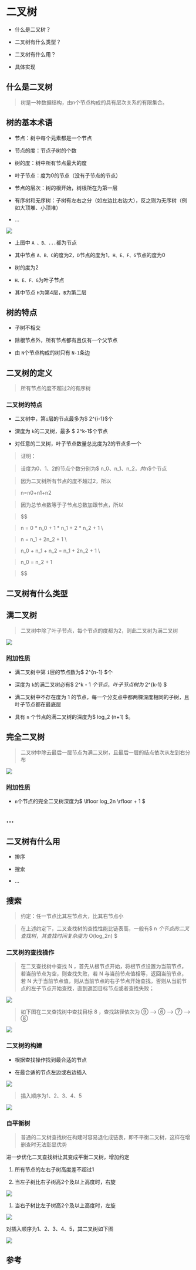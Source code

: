 # 二叉树
- 什么是二叉树？

- 二叉树有什么类型？

- 二叉树有什么用？

- 具体实现

## 什么是二叉树

> 树是一种数据结构，由n个节点构成的具有层次关系的有限集合。

## 树的基本术语

- 节点：树中每个元素都是一个节点

- 节点的度：节点子树的个数

- 树的度：树中所有节点最大的度

- 叶子节点：度为0的节点（没有子节点的节点）

- 节点的层次：树的根开始，树根所在为第一层

- 有序树和无序树：子树有左右之分（如左边比右边大），反之则为无序树（例如大顶堆、小顶堆）

- ...

![](https://tcs-devops.aliyuncs.com/storage/112h9441542c2c93fb7a19c4049e03c961d1?Signature=eyJhbGciOiJIUzI1NiIsInR5cCI6IkpXVCJ9.eyJBcHBJRCI6IjVlNzQ4MmQ2MjE1MjJiZDVjN2Y5YjMzNSIsIl9hcHBJZCI6IjVlNzQ4MmQ2MjE1MjJiZDVjN2Y5YjMzNSIsIl9vcmdhbml6YXRpb25JZCI6IiIsImV4cCI6MTY1MjUwMTU1NywiaWF0IjoxNjUxODk2NzU3LCJyZXNvdXJjZSI6Ii9zdG9yYWdlLzExMmg5NDQxNTQyYzJjOTNmYjdhMTljNDA0OWUwM2M5NjFkMSJ9.oYV8qZFULzVoEPOnuNXQdEFQnEb7bmOscIKh0R84_uQ&download=%E6%A0%91.md52.1519652.png "")

- 上图中 `A 、B、...`都为节点

- 其中节点 `A、B、C`的度为2，`D`节点的度为1，`H、E、F、G`节点的度为0

- 树的度为2

- `H、E、F、G`为叶子节点

- 其中节点 `H`为第4层，`B`为第二层

## 树的特点

- 子树不相交

- 除根节点外，所有节点都有且仅有一个父节点

- 由 `N`个节点构成的树只有 `N-1`条边

## 二叉树的定义

> 所有节点的度不超过2的有序树

### 二叉树的特点

- 二叉树中，第`i`层的节点最多为$ 2^{i-1}$个

- 深度为 `k`的二叉树，最多 $ 2^k-1$个节点

- 对任意的二叉树，叶子节点数量总比度为2的节点多一个

> 证明：

> 设度为0、1、2的节点个数分别为$ n_0、n_1、n_2$，共$n$个节点

> 因为二叉树所有节点的度不超过2，所以

> n=n0​+n1​+n2​

> 因为总节点数等于子节点总数加跟节点，所以

> 

> $$

> n = 0 * n_0 + 1 * n_1 + 2 * n_2 + 1 \\

> n = n_1 + 2n_2 + 1 \\

> n_0 + n_1 + n_2 = n_1 + 2n_2 + 1 \\

> n_0 = n_2 + 1

> $$

## 二叉树有什么类型

## 满二叉树

> 二叉树中除了叶子节点，每个节点的度都为2，则此二叉树为满二叉树

![](https://tcs-devops.aliyuncs.com/storage/112h24db0023affa4ce604603925502e31f0?Signature=eyJhbGciOiJIUzI1NiIsInR5cCI6IkpXVCJ9.eyJBcHBJRCI6IjVlNzQ4MmQ2MjE1MjJiZDVjN2Y5YjMzNSIsIl9hcHBJZCI6IjVlNzQ4MmQ2MjE1MjJiZDVjN2Y5YjMzNSIsIl9vcmdhbml6YXRpb25JZCI6IiIsImV4cCI6MTY1MjUwMTU1NywiaWF0IjoxNjUxODk2NzU3LCJyZXNvdXJjZSI6Ii9zdG9yYWdlLzExMmgyNGRiMDAyM2FmZmE0Y2U2MDQ2MDM5MjU1MDJlMzFmMCJ9.8Gh1kz5Qf91RWN1Ol_Dsr4kp86cy-FmjnF0B73aIpO0&download=%E6%A0%91.md103.2095222.png "")

### 附加性质

- 满二叉树中第 `i`层的节点数为$ 2^{n-1} $个

- 深度为 `k`的满二叉树必有$ 2^k - 1 $个节点，叶子节点树为$ 2^{k-1} $

- 满二叉树中不存在度为 1 的节点，每一个分支点中都两棵深度相同的子树，且叶子节点都在最底层

- 具有 `n` 个节点的满二叉树的深度为$ log_2 (n+1) $。

## 完全二叉树

> 二叉树中除去最后一层节点为满二叉树，且最后一层的结点依次从左到右分布

![](https://tcs-devops.aliyuncs.com/storage/112h593fc40ea9a369f125167ebf54ecc9e3?Signature=eyJhbGciOiJIUzI1NiIsInR5cCI6IkpXVCJ9.eyJBcHBJRCI6IjVlNzQ4MmQ2MjE1MjJiZDVjN2Y5YjMzNSIsIl9hcHBJZCI6IjVlNzQ4MmQ2MjE1MjJiZDVjN2Y5YjMzNSIsIl9vcmdhbml6YXRpb25JZCI6IiIsImV4cCI6MTY1MjUwMTU1NywiaWF0IjoxNjUxODk2NzU3LCJyZXNvdXJjZSI6Ii9zdG9yYWdlLzExMmg1OTNmYzQwZWE5YTM2OWYxMjUxNjdlYmY1NGVjYzllMyJ9.vFdOcYLbgTLvuPxMPjZfcLixgLMHZF77VrUR2FVKTMc&download=%E6%A0%91.md128.3661603.png "")

### 附加性质

- `n`个节点的完全二叉树深度为$ \lfloor log_2n \rfloor + 1 $

## ...

## 二叉树有什么用

- 排序

- 搜索

- ...

## 搜索

> 约定：任一节点比其左节点大，比其右节点小

> 在上述约定下，二叉查找树的查找性能比链表高，一般有$ n $个节点的二叉查找树，其查找时间复杂度为$ O(log_2n) $

### 二叉树的查找操作

> 在二叉查找树中查找 N ，首先从根节点开始，将根节点设置为当前节点，若当前节点为空，则查找失败，若 N 与当前节点值相等，返回当前节点，若 N 大于当前节点值，则从当前节点的右子节点开始查找，否则从当前节点的左子节点开始查找，直到返回目标节点或者查找失败；

![](https://tcs-devops.aliyuncs.com/storage/112h37933378f39a8de2378f374ce26326cc?Signature=eyJhbGciOiJIUzI1NiIsInR5cCI6IkpXVCJ9.eyJBcHBJRCI6IjVlNzQ4MmQ2MjE1MjJiZDVjN2Y5YjMzNSIsIl9hcHBJZCI6IjVlNzQ4MmQ2MjE1MjJiZDVjN2Y5YjMzNSIsIl9vcmdhbml6YXRpb25JZCI6IiIsImV4cCI6MTY1MjUwMTU1NywiaWF0IjoxNjUxODk2NzU3LCJyZXNvdXJjZSI6Ii9zdG9yYWdlLzExMmgzNzkzMzM3OGYzOWE4ZGUyMzc4ZjM3NGNlMjYzMjZjYyJ9.LNT4gtJ7U7ORiu3i28o6NSNO-4WwBshEcErKFXxQiqs&download=16f2d76b4aa18bba_tplv-t2oaga2asx-zoom-in-crop-mark_1304_0_0_0.webp "")

> 如下图在二叉查找树中查找目标 8 ，查找路径依次为 ⑨ --> ⑥ --> ⑦ --> ⑧

![](https://tcs-devops.aliyuncs.com/storage/112hb0e6531341d472658c1b6323a5d5177e?Signature=eyJhbGciOiJIUzI1NiIsInR5cCI6IkpXVCJ9.eyJBcHBJRCI6IjVlNzQ4MmQ2MjE1MjJiZDVjN2Y5YjMzNSIsIl9hcHBJZCI6IjVlNzQ4MmQ2MjE1MjJiZDVjN2Y5YjMzNSIsIl9vcmdhbml6YXRpb25JZCI6IiIsImV4cCI6MTY1MjUwMTU1NywiaWF0IjoxNjUxODk2NzU3LCJyZXNvdXJjZSI6Ii9zdG9yYWdlLzExMmhiMGU2NTMxMzQxZDQ3MjY1OGMxYjYzMjNhNWQ1MTc3ZSJ9.zKybX3Sm61Hf-UDP0nKL31N0ffUrciODzyYcbSItGNs&download=16f2d76b4a08bd02_tplv-t2oaga2asx-zoom-in-crop-mark_1304_0_0_0.webp "")

### 二叉树的构建

- 根据查找操作找到最合适的节点

- 在最合适的节点左边或右边插入

![](https://tcs-devops.aliyuncs.com/storage/112h4926c0f083529afe13c78d8406f50f01?Signature=eyJhbGciOiJIUzI1NiIsInR5cCI6IkpXVCJ9.eyJBcHBJRCI6IjVlNzQ4MmQ2MjE1MjJiZDVjN2Y5YjMzNSIsIl9hcHBJZCI6IjVlNzQ4MmQ2MjE1MjJiZDVjN2Y5YjMzNSIsIl9vcmdhbml6YXRpb25JZCI6IiIsImV4cCI6MTY1MjUwMTU1NywiaWF0IjoxNjUxODk2NzU3LCJyZXNvdXJjZSI6Ii9zdG9yYWdlLzExMmg0OTI2YzBmMDgzNTI5YWZlMTNjNzhkODQwNmY1MGYwMSJ9.QWRHpT414xn1vghFOjc9sux0CVda6slEDaOoxnS-96M&download=16f2d76bb15a4123_tplv-t2oaga2asx-zoom-in-crop-mark_1304_0_0_0.webp "")

> 插入顺序为1、2、3、4、5

![](https://tcs-devops.aliyuncs.com/storage/112ha033d883747a3ae90cc4ec4850f9fca6?Signature=eyJhbGciOiJIUzI1NiIsInR5cCI6IkpXVCJ9.eyJBcHBJRCI6IjVlNzQ4MmQ2MjE1MjJiZDVjN2Y5YjMzNSIsIl9hcHBJZCI6IjVlNzQ4MmQ2MjE1MjJiZDVjN2Y5YjMzNSIsIl9vcmdhbml6YXRpb25JZCI6IiIsImV4cCI6MTY1MjUwMTU1NywiaWF0IjoxNjUxODk2NzU3LCJyZXNvdXJjZSI6Ii9zdG9yYWdlLzExMmhhMDMzZDg4Mzc0N2EzYWU5MGNjNGVjNDg1MGY5ZmNhNiJ9.g2l-6ubxuDpXrIYb7qObId5tflvepmwNBLZgo_TS8c8&download=%E6%A0%91.md1075.1179506.png "")

### 自平衡树

> 普通的二叉树查找树在构建时容易退化成链表，即不平衡二叉树，这样在增删查时无法彰显优势

进一步优化二叉查找树让其变成平衡二叉树，增加约定

> 

1. 所有节点的左右子树高度差不超过1

1. 当左子树比右子树高2个及以上高度时，右旋



![](https://tcs-devops.aliyuncs.com/storage/112h7e6f3ab9d8a94ae2449532bb8ab95e92?Signature=eyJhbGciOiJIUzI1NiIsInR5cCI6IkpXVCJ9.eyJBcHBJRCI6IjVlNzQ4MmQ2MjE1MjJiZDVjN2Y5YjMzNSIsIl9hcHBJZCI6IjVlNzQ4MmQ2MjE1MjJiZDVjN2Y5YjMzNSIsIl9vcmdhbml6YXRpb25JZCI6IiIsImV4cCI6MTY1MjUwMTU1NywiaWF0IjoxNjUxODk2NzU3LCJyZXNvdXJjZSI6Ii9zdG9yYWdlLzExMmg3ZTZmM2FiOWQ4YTk0YWUyNDQ5NTMyYmI4YWI5NWU5MiJ9.VjUr9ElIRthS9vuyppmb69DEdu3Ewj3hrhmkkuLxSis&download=16f2d76b54818e52_tplv-t2oaga2asx-zoom-in-crop-mark_1304_0_0_0.webp "")

1. 当右子树比左子树高2个及以上高度时，左旋

![](https://tcs-devops.aliyuncs.com/storage/112hae3b7f3bb1efcd65651a9d9a19de733d?Signature=eyJhbGciOiJIUzI1NiIsInR5cCI6IkpXVCJ9.eyJBcHBJRCI6IjVlNzQ4MmQ2MjE1MjJiZDVjN2Y5YjMzNSIsIl9hcHBJZCI6IjVlNzQ4MmQ2MjE1MjJiZDVjN2Y5YjMzNSIsIl9vcmdhbml6YXRpb25JZCI6IiIsImV4cCI6MTY1MjUwMTU1NywiaWF0IjoxNjUxODk2NzU3LCJyZXNvdXJjZSI6Ii9zdG9yYWdlLzExMmhhZTNiN2YzYmIxZWZjZDY1NjUxYTlkOWExOWRlNzMzZCJ9.zkBa-yBKa8wXQVnPU8l5cgf5QabYmaLk2BL6WoWsNQI&download=16f2d76b4c640506_tplv-t2oaga2asx-zoom-in-crop-mark_1304_0_0_0.webp "")

对插入顺序为1、2、3、4、5，其二叉树如下图

![](https://tcs-devops.aliyuncs.com/storage/112he1a28f5635171e67877dd595a425bdae?Signature=eyJhbGciOiJIUzI1NiIsInR5cCI6IkpXVCJ9.eyJBcHBJRCI6IjVlNzQ4MmQ2MjE1MjJiZDVjN2Y5YjMzNSIsIl9hcHBJZCI6IjVlNzQ4MmQ2MjE1MjJiZDVjN2Y5YjMzNSIsIl9vcmdhbml6YXRpb25JZCI6IiIsImV4cCI6MTY1MjUwMTU1NywiaWF0IjoxNjUxODk2NzU3LCJyZXNvdXJjZSI6Ii9zdG9yYWdlLzExMmhlMWEyOGY1NjM1MTcxZTY3ODc3ZGQ1OTVhNDI1YmRhZSJ9.t2kWoDq9mW1erkUu57Jmkof9lJuoA821YhRKj5HkfGA&download=%E6%A0%91.md3474.0693591.png "")



## 参考













